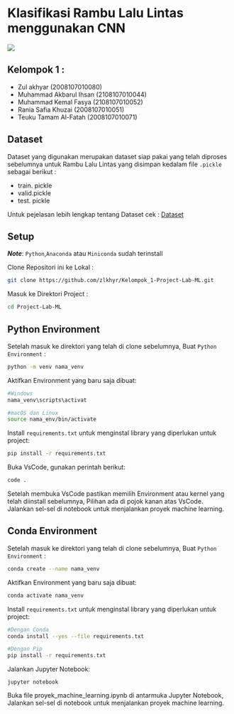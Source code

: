  # Klasifikasi Rambu Lalu Lintas menggunakan CNN 

<img src="https://blog.way.com/wp-content/uploads/2022/08/Traffic-Signs-and-Their-Meanings.jpg">

## Kelompok 1 :
- Zul akhyar (2008107010080)
- Muhammad Akbarul Ihsan (2108107010044)
- Muhammad Kemal Fasya (2108107010052)
- Rania Safia Khuzai (2008107010051)
- Teuku Tamam Al-Fatah (2008107010071)

## Dataset
Dataset yang digunakan merupakan dataset siap pakai yang telah diproses sebelumnya untuk Rambu Lalu Lintas yang disimpan kedalam file `.pickle` sebagai berikut :

- train. pickle
- valid.pickle
- test. pickle

Untuk pejelasan lebih lengkap tentang Dataset cek : [Dataset](https://www.kaggle.com/datasets/valentynsichkar/traffic-signs-preprocessed) 

## Setup
***Note***: `Python`,`Anaconda` atau `Miniconda` sudah terinstall

Clone Repositori ini ke Lokal :
```bash
git clone https://github.com/zlkhyr/Kelompok_1-Project-Lab-ML.git
```

Masuk ke Direktori Project :
```bash
cd Project-Lab-ML
```

## Python Environment

Setelah masuk ke direktori yang telah di clone sebelumnya, Buat `Python Environment` :

```bash
python -m venv nama_venv
```

Aktifkan Environment yang baru saja dibuat:

```bash
#Windows
nama_venv\scripts\activat

#macOS dan Linux
source nama_env/bin/activate
```

Install `requirements.txt` untuk menginstal library yang diperlukan untuk project:

```bash
pip install -r requirements.txt
```

Buka VsCode, gunakan perintah berikut:

```bash
code .
```
Setelah membuka VsCode pastikan memilih Environment atau kernel yang telah diinstall sebelumnya, Pilihan ada di pojok kanan atas VsCode. Jalankan sel-sel di notebook untuk menjalankan proyek machine learning.

## Conda Environment

Setelah masuk ke direktori yang telah di clone sebelumnya, Buat `Python Environment` :

```bash
conda create --name nama_venv
```

Aktifkan Environment yang baru saja dibuat:

```bash
conda activate nama_venv
```

Install `requirements.txt` untuk menginstal library yang diperlukan untuk project:

```bash
#Dengan Conda
conda install --yes --file requirements.txt

#Dengan Pip
pip install -r requirements.txt
```

Jalankan Jupyter Notebook:
```
jupyter notebook
```
Buka file proyek_machine_learning.ipynb di antarmuka Jupyter Notebook, Jalankan sel-sel di notebook untuk menjalankan proyek machine learning.
